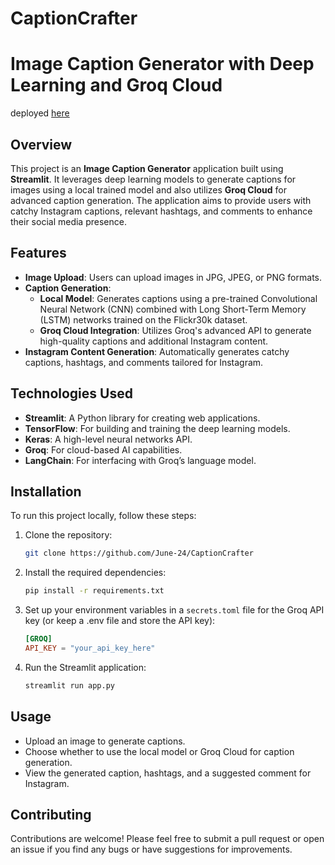 # CaptionCrafter

# Image Caption Generator with Deep Learning and Groq Cloud

deployed [here](https://caption-crafter.streamlit.app/)

## Overview

This project is an **Image Caption Generator** application built using **Streamlit**. It leverages deep learning models to generate captions for images using a local trained model and also utilizes **Groq Cloud** for advanced caption generation. The application aims to provide users with catchy Instagram captions, relevant hashtags, and comments to enhance their social media presence.

## Features

- **Image Upload**: Users can upload images in JPG, JPEG, or PNG formats.
- **Caption Generation**:
  - **Local Model**: Generates captions using a pre-trained Convolutional Neural Network (CNN) combined with Long Short-Term Memory (LSTM) networks trained on the Flickr30k dataset.
  - **Groq Cloud Integration**: Utilizes Groq's advanced API to generate high-quality captions and additional Instagram content.
- **Instagram Content Generation**: Automatically generates catchy captions, hashtags, and comments tailored for Instagram.

## Technologies Used

- **Streamlit**: A Python library for creating web applications.
- **TensorFlow**: For building and training the deep learning models.
- **Keras**: A high-level neural networks API.
- **Groq**: For cloud-based AI capabilities.
- **LangChain**: For interfacing with Groq’s language model.

## Installation

To run this project locally, follow these steps:

1. Clone the repository:
   ```bash
   git clone https://github.com/June-24/CaptionCrafter
   ```

2. Install the required dependencies:
   ```bash
   pip install -r requirements.txt
   ```

3. Set up your environment variables in a `secrets.toml` file for the Groq API key (or keep a .env file and store the API key):
   ```toml
   [GROQ]
   API_KEY = "your_api_key_here"
   ```

4. Run the Streamlit application:
   ```bash
   streamlit run app.py
   ```

## Usage

- Upload an image to generate captions.
- Choose whether to use the local model or Groq Cloud for caption generation.
- View the generated caption, hashtags, and a suggested comment for Instagram.

## Contributing

Contributions are welcome! Please feel free to submit a pull request or open an issue if you find any bugs or have suggestions for improvements.

